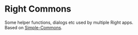 # Right Commons
Some helper functions, dialogs etc used by multiple Right apps.</br>
Based on <a href="https://github.com/SimpleMobileTools/Simple-Commons">Simple-Commons</a>.</br>

